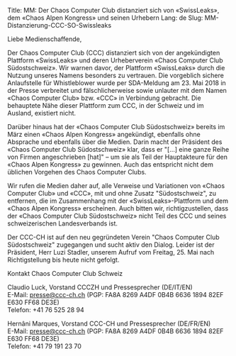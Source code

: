 Title: MM: Der Chaos Computer Club distanziert sich von «SwissLeaks», dem «Chaos Alpen Kongress» und seinen Urhebern
Lang: de
Slug: MM-Distanzierung-CCC-SO-Swissleaks

Liebe Medienschaffende,

Der Chaos Computer Club (CCC) distanziert sich von der angekündigten Plattform «SwissLeaks» und deren Urheberverein «Chaos Computer Club Südostschweiz». Wir warnen davor, der Plattform «SwissLeaks» durch die Nutzung unseres Namens besonders zu vertrauen. Die vorgeblich sichere Anlaufstelle für Whistleblower wurde per SDA-Meldung am 23. Mai 2018 in der Presse verbreitet und fälschlicherweise sowie unlauter mit dem Namen «Chaos Computer Club» bzw. «CCC» in Verbindung gebracht. Die behauptete Nähe dieser Plattform zum CCC, in der Schweiz und im Ausland, existiert nicht.

Darüber hinaus hat der «Chaos Computer Club Südostschweiz» bereits im März einen «Chaos Alpen Kongress» angekündigt, ebenfalls ohne Absprache und ebenfalls über die Medien. Darin macht der Präsident des «Chaos Computer Club Südostschweiz» klar, dass er "[...] eine ganze Reihe von Firmen angeschrieben [hat]" – um sie als Teil der Hauptakteure für den «Chaos Alpen Kongress» zu gewinnen. Auch das entspricht nicht dem üblichen Vorgehen des Chaos Computer Clubs.

Wir rufen die Medien daher auf, alle Verweise und Variationen von «Chaos Computer Club» und «CCC», mit und ohne Zusatz "Südostschweiz", zu entfernen, die im Zusammenhang mit der «SwissLeaks»-Plattform und dem «Chaos Alpen Kongress» erscheinen. Auch bitten wir, richtigzustellen, dass der «Chaos Computer Club Südostschweiz» nicht Teil des CCC und seines schweizerischen Landesverbands ist.

Der CCC-CH ist auf den neu gegründeten Verein "Chaos Computer Club Südostschweiz" zugegangen und sucht aktiv den Dialog. Leider ist der Präsident, Herr Luzi Stadler, unserem Aufruf vom Freitag, 25. Mai nach Richtigstellung bis heute nicht gefolgt.

Kontakt
Chaos Computer Club Schweiz

Claudio Luck, Vorstand CCCZH und Pressesprecher (DE/IT/EN)  
E-Mail: presse@ccc-ch.ch (PGP: FA8A 8269 A4DF 0B4B 6636 1894 82EF E630 FF68 DE3E)  
Telefon: +41 76 525 28 94

Hernâni Marques, Vorstand CCC-CH und Pressesprecher (DE/FR/EN)  
E-Mail: presse@ccc-ch.ch (PGP: FA8A 8269 A4DF 0B4B 6636 1894 82EF E630 FF68 DE3E)  
Telefon: +41 79 191 23 70
